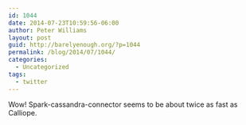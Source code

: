 ```yaml
---
id: 1044
date: 2014-07-23T10:59:56-06:00
author: Peter Williams
layout: post
guid: http://barelyenough.org/?p=1044
permalink: /blog/2014/07/1044/
categories:
  - Uncategorized
tags:
  - twitter
---
```

Wow! Spark-cassandra-connector seems to be about twice as fast as Calliope.
